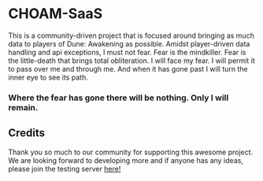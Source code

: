 # CHOAM-SaaS

This is a community-driven project that is focused around bringing as much data to players of Dune: Awakening as possible.
Amidst player-driven data handling and api exceptions, I must not fear. Fear is the mindkiller. 
Fear is the little-death that brings total obliteration. I will face my fear. 
I will permit it to pass over me and through me. And when it has gone past I will turn the inner eye to see its path. 

### Where the fear has gone there will be nothing. Only I will remain.

## Credits

Thank you so much to our community for supporting this awesome project. We are looking forward to developing more and if anyone has any ideas, please join the testing server [here!](https://discord.gg/ND2MBzTetu)

